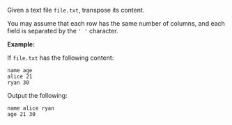 Given a text file `file.txt`, transpose its content.

You may assume that each row has the same number of columns, and each field is
separated by the `' '` character.

**Example:**

If `file.txt` has the following content:

    
    
    name age
    alice 21
    ryan 30
    

Output the following:

    
    
    name alice ryan
    age 21 30
    

